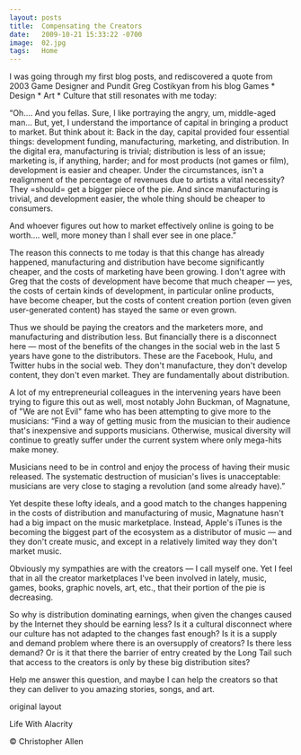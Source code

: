 ```yaml
---
layout: posts
title:  Compensating the Creators
date:   2009-10-21 15:33:22 -0700
image:  02.jpg
tags:   Home
---
```



I was going through my first blog posts, and rediscovered a quote from 2003 Game Designer and Pundit Greg Costikyan from his blog Games * Design * Art * Culture that still resonates with me today:

“Oh.... And you fellas. Sure, I like portraying the angry, um, middle-aged man... But, yet, I understand the importance of capital in bringing a product to market. But think about it: Back in the day, capital provided four essential things: development funding, manufacturing, marketing, and distribution. In the digital era, manufacturing is trivial; distribution is less of an issue; marketing is, if anything, harder; and for most products (not games or film), development is easier and cheaper. Under the circumstances, isn't a realignment of the percentage of revenues due to artists a vital necessity? They =should= get a bigger piece of the pie. And since manufacturing is trivial, and development easier, the whole thing should be cheaper to consumers.

And whoever figures out how to market effectively online is going to be worth.... well, more money than I shall ever see in one place.”

The reason this connects to me today is that this change has already happened, manufacturing and distribution have become significantly cheaper, and the costs of marketing have been growing. I don't agree with Greg that the costs of development have become that much cheaper — yes, the costs of certain kinds of development, in particular online products, have become cheaper, but the costs of content creation portion (even given user-generated content) has stayed the same or even grown. 

Thus we should be paying the creators and the marketers more, and manufacturing and distribution less. But financially there is a disconnect here — most of the benefits of the changes in the social web in the last 5 years have gone to the distributors. These are the Facebook, Hulu, and Twitter hubs in the social web. They don't manufacture, they don't develop content, they don't even market. They are fundamentally about distribution.

A lot of my entrepreneurial colleagues in the intervening years have been trying to figure this out as well, most notably John Buckman, of Magnatune, of "We are not Evil" fame who has been attempting to give more to the musicians:
“Find a way of getting music from the musician to their audience that's inexpensive and supports musicians. Otherwise, musical diversity will continue to greatly suffer under the current system where only mega-hits make money.

Musicians need to be in control and enjoy the process of having their music released. The systematic destruction of musician's lives is unacceptable: musicians are very close to staging a revolution (and some already have).”

Yet despite these lofty ideals, and a good match to the changes happening in the costs of distribution and manufacturing of music, Magnatune hasn't had a big impact on the music marketplace. Instead, Apple's iTunes is the becoming the biggest part of the ecosystem as a distributor of music — and they don't create music, and except in a relatively limited way they don't market music.

Obviously my sympathies are with the creators — I call myself one. Yet I feel that in all the creator marketplaces I've been involved in lately, music, games, books, graphic novels, art, etc., that their portion of the pie is decreasing.

So why is distribution dominating earnings, when given the changes caused by the Internet they should be earning less? Is it a cultural disconnect where our culture has not adapted to the changes fast enough? Is it is a supply and demand problem where there is an oversupply of creators? Is there less demand? Or is it that there the barrier of entry created by the Long Tail such that access to the creators is only by these big distribution sites?

Help me answer this question, and maybe I can help the creators so that they can deliver to you amazing stories, songs, and art.

original layout

Life With Alacrity

© Christopher Allen